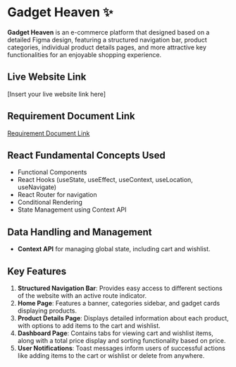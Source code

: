 # Gadget Heaven ✨

**Gadget Heaven** is an e-commerce platform that designed based on a detailed Figma design, featuring a structured navigation bar, product categories, individual product details pages, and more attractive key functionalities for an enjoyable shopping experience.

## Live Website Link

[Insert your live website link here]

## Requirement Document Link

[Requirement Document Link](https://github.com/programming-hero-web-course2/b10a8-gadget-heaven-tapader13/blob/main/Batch-10_Assignment-08.pdf)

## React Fundamental Concepts Used

- Functional Components
- React Hooks (useState, useEffect, useContext, useLocation, useNavigate)
- React Router for navigation
- Conditional Rendering
- State Management using Context API

## Data Handling and Management

- **Context API** for managing global state, including cart and wishlist.

## Key Features

1. **Structured Navigation Bar**: Provides easy access to different sections of the website with an active route indicator.
2. **Home Page**: Features a banner, categories sidebar, and gadget cards displaying products.
3. **Product Details Page**: Displays detailed information about each product, with options to add items to the cart and wishlist.
4. **Dashboard Page**: Contains tabs for viewing cart and wishlist items, along with a total price display and sorting functionality based on price.
5. **User Notifications**: Toast messages inform users of successful actions like adding items to the cart or wishlist or delete from anywhere.
